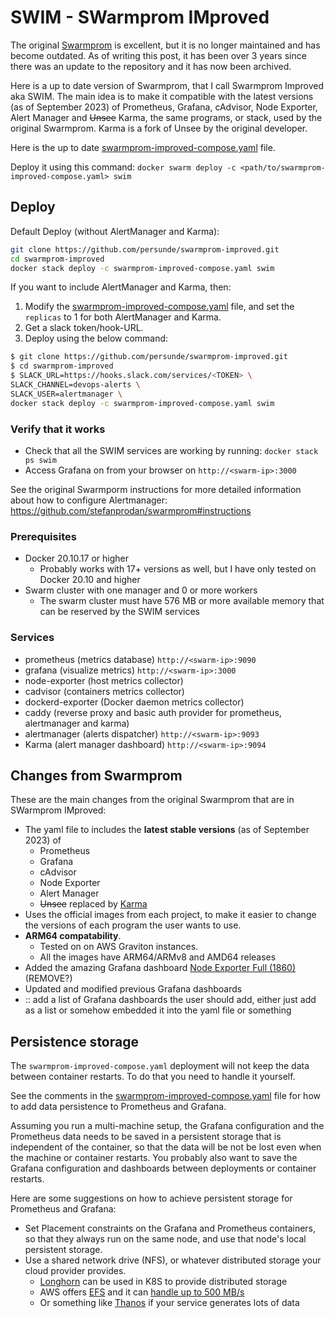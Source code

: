 # SWIM - SWarmprom IMproved

The original [Swarmprom](https://github.com/stefanprodan/swarmprom) is excellent, but it is no longer maintained and has become outdated.
As of writing this post, it has been over 3 years since there was an update to the repository and it has now been archived.

Here is a up to date version of Swarmprom, that I call Swarmprom Improved aka SWIM.
The main idea is to make it compatible with the latest versions (as of September 2023) of Prometheus, Grafana, cAdvisor, Node Exporter, Alert Manager and ~~Unsee~~ Karma, the same programs, or stack, used by the original Swarmprom. Karma is a fork of Unsee by the original developer.

Here is the up to date [swarmprom-improved-compose.yaml](swarmprom-improved-compose.yaml) file.

Deploy it using this command: `docker swarm deploy -c <path/to/swarmprom-improved-compose.yaml> swim`

## Deploy

Default Deploy (without AlertManager and Karma):

```bash
git clone https://github.com/persunde/swarmprom-improved.git
cd swarmprom-improved
docker stack deploy -c swarmprom-improved-compose.yaml swim
```

If you want to include AlertManager and Karma, then:

1. Modify the [swarmprom-improved-compose.yaml](swarmprom-improved-compose.yaml) file, and set the `replicas` to 1 for both AlertManager and Karma.
2. Get a slack token/hook-URL.
3. Deploy using the below command:

```bash
$ git clone https://github.com/persunde/swarmprom-improved.git
$ cd swarmprom-improved
$ SLACK_URL=https://hooks.slack.com/services/<TOKEN> \
SLACK_CHANNEL=devops-alerts \
SLACK_USER=alertmanager \
docker stack deploy -c swarmprom-improved-compose.yaml swim
```

### Verify that it works

- Check that all the SWIM services are working by running: `docker stack ps swim`  
- Access Grafana on from your browser on `http://<swarm-ip>:3000`

See the original Swarmporm instructions for more detailed information about how to configure Alertmanager: <https://github.com/stefanprodan/swarmprom#instructions>

### Prerequisites

- Docker 20.10.17 or higher
  - Probably works with 17+ versions as well, but I have only tested on Docker 20.10 and higher
- Swarm cluster with one manager and 0 or more workers
  - The swarm cluster must have 576 MB or more available memory that can be reserved by the SWIM services

### Services

- prometheus (metrics database) `http://<swarm-ip>:9090`
- grafana (visualize metrics) `http://<swarm-ip>:3000`
- node-exporter (host metrics collector)
- cadvisor (containers metrics collector)
- dockerd-exporter (Docker daemon metrics collector)
- caddy (reverse proxy and basic auth provider for prometheus, alertmanager and karma)
- alertmanager (alerts dispatcher) `http://<swarm-ip>:9093`
- Karma (alert manager dashboard) `http://<swarm-ip>:9094`

## Changes from Swarmprom

These are the main changes from the original Swarmprom that are in SWarmprom IMproved:

- The yaml file to includes the **latest stable versions** (as of September 2023) of
  - Prometheus
  - Grafana
  - cAdvisor
  - Node Exporter
  - Alert Manager
  - ~~Unsee~~ replaced by [Karma](https://github.com/prymitive/karma)
- Uses the official images from each project, to make it easier to change the versions of each program the user wants to use.
- **ARM64 compatability**. 
  - Tested on on AWS Graviton instances.
  - All the images have ARM64/ARMv8 and AMD64 releases
- Added the amazing Grafana dashboard [Node Exporter Full (1860)](https://grafana.com/grafana/dashboards/1860-node-exporter-full/) (REMOVE?)
- Updated and modified previous Grafana dashboards
- <TODO>:: add a list of Grafana dashboards the user should add, either just add as a list or somehow embedded it into the yaml file or something

## Persistence storage

The `swarmprom-improved-compose.yaml` deployment will not keep the data between container restarts. To do that you need to handle it yourself.

See the comments in the [swarmprom-improved-compose.yaml](swarmprom-improved-compose.yaml) file for how to add data persistence to Prometheus and Grafana.

Assuming you run a multi-machine setup, the Grafana configuration and the Prometheus data needs to be saved in a persistent storage that is independent of the container, so that the data will be not be lost even when the machine or container restarts. You probably also want to save the Grafana configuration and dashboards between deployments or container restarts.

Here are some suggestions on how to achieve persistent storage for Prometheus and Grafana:

- Set Placement constraints on the Grafana and Prometheus containers, so that they always run on the same node, and use that node's local persistent storage.
- Use a shared network drive (NFS), or whatever distributed storage your cloud provider provides.
  - [Longhorn](https://longhorn.io/) can be used in K8S to provide distributed storage
  - AWS offers [EFS](https://aws.amazon.com/efs/) and it can [handle up to 500 MB/s](https://docs.aws.amazon.com/efs/latest/ug/performance.html#performance-overview)
  - Or something like [Thanos](https://thanos.io/) if your service generates lots of data
